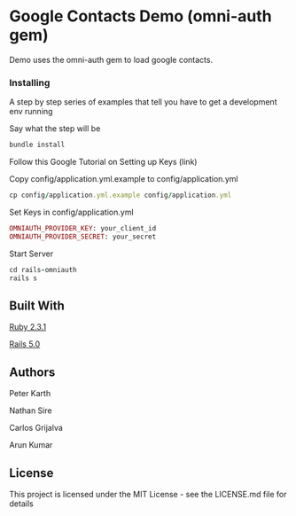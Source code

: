 # Google Contacts Demo (omni-auth gem)

Demo uses the omni-auth gem to load google contacts.

### Installing

A step by step series of examples that tell you have to get a development env running

Say what the step will be

```ruby
bundle install
```

Follow this Google Tutorial on Setting up Keys (link)

Copy config/application.yml.example to config/application.yml

```ruby
cp config/application.yml.example config/application.yml
```

Set Keys in config/application.yml

```ruby
OMNIAUTH_PROVIDER_KEY: your_client_id
OMNIAUTH_PROVIDER_SECRET: your_secret
```

Start Server

```ruby
cd rails-omniauth
rails s
```

## Built With

[Ruby 2.3.1](https://www.ruby-lang.org/en/news/2016/04/26/ruby-2-3-1-released/)

[Rails 5.0](http://weblog.rubyonrails.org)

## Authors

Peter Karth

Nathan Sire

Carlos Grijalva

Arun Kumar

## License

This project is licensed under the MIT License - see the LICENSE.md file for details


